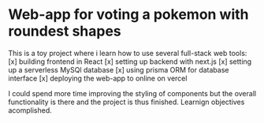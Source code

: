 # Web-app for voting a pokemon with roundest shapes

This is a toy project where i learn how to use several full-stack web tools:
[x] building frontend in React
[x] setting up backend with next.js
[x] setting up a serverless MySQl database
[x] using prisma ORM for database interface
[x] deploying the web-app to online on vercel

I could spend more time improving the styling of components but the overall functionality is there and the project is thus finished. Learnign objectives acomplished.
